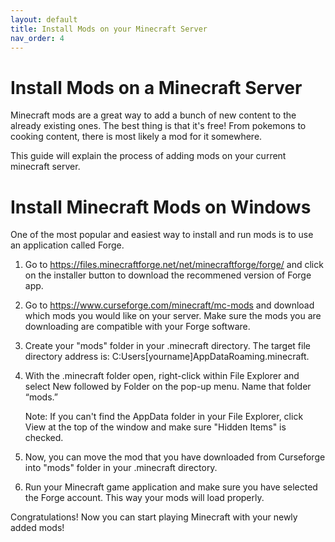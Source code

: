 ```yaml
---
layout: default
title: Install Mods on your Minecraft Server
nav_order: 4
---
```


# Install Mods on a Minecraft Server

Minecraft mods are a great way to add a bunch of new content to the already existing ones. The best thing is that it's free! From pokemons to cooking content, there is most likely a mod for it somewhere.

This guide will explain the process of adding mods on your current minecraft server.

# Install Minecraft Mods on Windows

One of the most popular and easiest way to install and run mods is to use an application called Forge.

1. Go to https://files.minecraftforge.net/net/minecraftforge/forge/ and click on the installer button to download the recommened version of Forge app.

2. Go to https://www.curseforge.com/minecraft/mc-mods and download which mods you would like on your server. Make sure the mods you are downloading are compatible with your Forge software.

3. Create your "mods" folder in your .minecraft directory. The target file directory address is: C:Users[yourname]AppDataRoaming.minecraft. 

4. With the .minecraft folder open, right-click within File Explorer and select New followed by Folder on the pop-up menu. Name that folder “mods.”

    Note: If you can't find the AppData folder in your File Explorer, click View at the top of the window and make sure "Hidden Items" is checked.

5. Now, you can move the mod that you have downloaded from Curseforge into "mods" folder in your .minecraft directory.

6. Run your Minecraft game application and make sure you have selected the Forge account. This way your mods will load properly.

Congratulations! Now you can start playing Minecraft with your newly added mods!